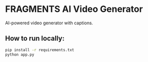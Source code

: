 # FRAGMENTS AI Video Generator

AI-powered video generator with captions.

## How to run locally:

```bash
pip install -r requirements.txt
python app.py
